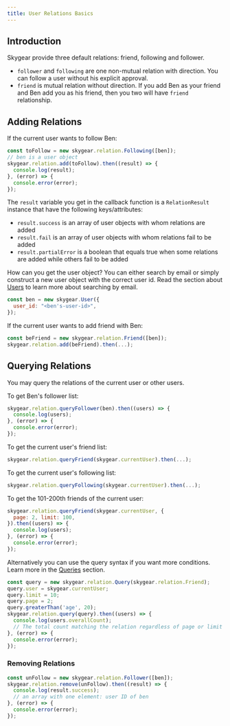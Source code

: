 ```yaml
---
title: User Relations Basics
---
```


<a name="friends-and-followers"></a>
## Introduction

Skygear provide three default relations: friend, following and follower.
- `follower` and `following` are one non-mutual relation with direction. You can
follow a user without his explicit approval.
- `friend` is mutual relation without direction. If you add Ben as your friend
and Ben add you as his friend, then you two will have `friend` relationship.

<a name="adding-relations"></a>
## Adding Relations

If the current user wants to follow Ben:

``` javascript
const toFollow = new skygear.relation.Following([ben]);
// ben is a user object
skygear.relation.add(toFollow).then((result) => {
  console.log(result);
}, (error) => {
  console.error(error);
});
```

The `result` variable you get in the callback function is a `RelationResult`
instance that have the following keys/attributes:
- `result.success` is an array of user objects with whom relations are added
- `result.fail` is an array of user objects with whom relations fail to be added
- `result.partialError` is a boolean that equals true when some relations are
  added while others fail to be added

How can you get the user object? You can either search by email or simply
construct a new user object with the correct user id. Read the section
about [Users][doc-search-users] to learn more about searching by email.

``` javascript
const ben = new skygear.User({
  user_id: "<ben's-user-id>",
});
```

If the current user wants to add friend with Ben:

``` javascript
const beFriend = new skygear.relation.Friend([ben]);
skygear.relation.add(beFriend).then(...);
```

<a name="querying-relations"></a>
## Querying Relations

You may query the relations of the current user or other users.

To get Ben's follower list:

``` javascript
skygear.relation.queryFollower(ben).then((users) => {
  console.log(users);
}, (error) => {
  console.error(error);
});
```

To get the current user's friend list:

``` javascript
skygear.relation.queryFriend(skygear.currentUser).then(...);
```

To get the current user's following list:

``` javascript
skygear.relation.queryFollowing(skygear.currentUser).then(...);
```

To get the 101-200th friends of the current user:

``` javascript
skygear.relation.queryFriend(skygear.currentUser, {
  page: 2, limit: 100,
}).then((users) => {
  console.log(users);
}, (error) => {
  console.error(error);
});
```

Alternatively you can use the query syntax if you want more conditions.
Learn more in the [Queries][doc-queries] section.

``` javascript
const query = new skygear.relation.Query(skygear.relation.Friend);
query.user = skygear.currentUser;
query.limit = 10;
query.page = 2;
query.greaterThan('age', 20);
skygear.relation.query(query).then((users) => {
  console.log(users.overallCount);
  // The total count matching the relation regardless of page or limit
}, (error) => {
  console.error(error);
});
```

<a name="removing-relations"></a>
### Removing Relations

``` javascript
const unFollow = new skygear.relation.Follower([ben]);
skygear.relation.remove(unFollow).then((result) => {
  console.log(result.success);
  // an array with one element: user ID of ben
}, (error) => {
  console.error(error);
});
```

[doc-search-users]: /guides/auth/user-profile/js/#search-users
[doc-queries]: /guides/cloud-db/queries/js/
